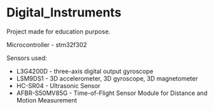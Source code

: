 # Digital_Instruments
Project made for education purpose. 

Microcontroller - stm32f302

Sensors used:
  - L3G4200D - three-axis digital output gyroscope
  - LSM9DS1 - 3D accelerometer, 3D gyroscope, 3D magnetometer
  - HC-SR04 - Ultrasonic Sensor
  - AFBR-S50MV85G - Time-of-Flight Sensor Module for Distance and Motion Measurement

